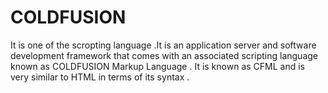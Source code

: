 # COLDFUSION
It is one of the scropting language .It is an application server and software development framework that comes with an  associated scripting language known as COLDFUSION Markup Language . It is known as CFML and is  very similar to HTML in terms of its syntax .

